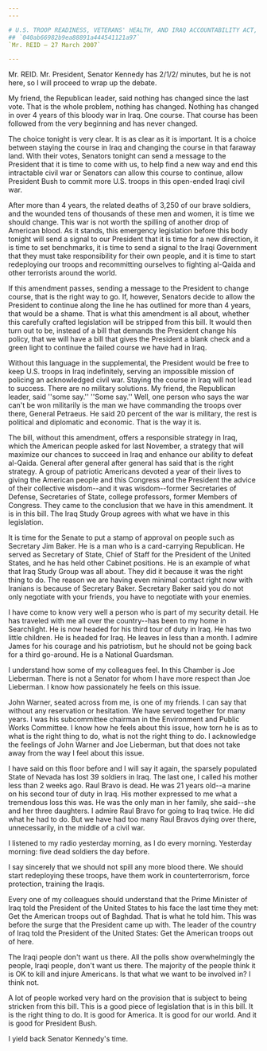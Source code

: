 ```yaml
---
---

# U.S. TROOP READINESS, VETERANS' HEALTH, AND IRAQ ACCOUNTABILITY ACT,
## `040ab66982b9ea88891a444541121a97`
`Mr. REID — 27 March 2007`

---
```



Mr. REID. Mr. President, Senator Kennedy has 2/1/2/ minutes, but he 
is not here, so I will proceed to wrap up the debate.

My friend, the Republican leader, said nothing has changed since the 
last vote. That is the whole problem, nothing has changed. Nothing has 
changed in over 4 years of this bloody war in Iraq. One course. That 
course has been followed from the very beginning and has never changed.

The choice tonight is very clear. It is as clear as it is important. 
It is a choice between staying the course in Iraq and changing the 
course in that faraway land. With their votes, Senators tonight can 
send a message to the President that it is time to come with us, to 
help find a new way and end this intractable civil war or Senators can 
allow this course to continue, allow President Bush to commit more U.S. 
troops in this open-ended Iraqi civil war.

After more than 4 years, the related deaths of 3,250 of our brave 
soldiers, and the wounded tens of thousands of these men and women, it 
is time we should change. This war is not worth the spilling of another 
drop of American blood. As it stands, this emergency legislation before 
this body tonight will send a signal to our President that it is time 
for a new direction, it is time to set benchmarks, it is time to send a 
signal to the Iraqi Government that they must take responsibility for 
their own people, and it is time to start redeploying our troops and 
recommitting ourselves to fighting al-Qaida and other terrorists around 
the world.

If this amendment passes, sending a message to the President to 
change course, that is the right way to go. If, however, Senators 
decide to allow the President to continue along the line he has 
outlined for more than 4 years, that would be a shame. That is what 
this amendment is all about, whether this carefully crafted legislation 
will be stripped from this bill. It would then turn out to be, instead 
of a bill that demands the President change his policy, that we will 
have a bill that gives the President a blank check and a green light to 
continue the failed course we have had in Iraq.

Without this language in the supplemental, the President would be 
free to keep U.S. troops in Iraq indefinitely, serving an impossible 
mission of policing an acknowledged civil war. Staying the course in 
Iraq will not lead to success. There are no military solutions. My 
friend, the Republican leader, said ''some say.'' ''Some say.'' Well, 
one person who says the war can't be won militarily is the man we have 
commanding the troops over there, General Petraeus. He said 20 percent 
of the war is military, the rest is political and diplomatic and 
economic. That is the way it is.

The bill, without this amendment, offers a responsible strategy in 
Iraq, which the American people asked for last November, a strategy 
that will maximize our chances to succeed in Iraq and enhance our 
ability to defeat al-Qaida. General after general after general has 
said that is the right strategy. A group of patriotic Americans devoted 
a year of their lives to giving the American people and this Congress 
and the President the advice of their collective wisdom--and it was 
wisdom--former Secretaries of Defense, Secretaries of State, college 
professors, former Members of Congress. They came to the conclusion 
that we have in this amendment. It is in this bill. The Iraq Study 
Group agrees with what we have in this legislation.


It is time for the Senate to put a stamp of approval on people such 
as Secretary Jim Baker. He is a man who is a card-carrying Republican. 
He served as Secretary of State, Chief of Staff for the President of 
the United States, and he has held other Cabinet positions. He is an 
example of what that Iraq Study Group was all about. They did it 
because it was the right thing to do. The reason we are having even 
minimal contact right now with Iranians is because of Secretary Baker. 
Secretary Baker said you do not only negotiate with your friends, you 
have to negotiate with your enemies.

I have come to know very well a person who is part of my security 
detail. He has traveled with me all over the country--has been to my 
home in Searchlight. He is now headed for his third tour of duty in 
Iraq. He has two little children. He is headed for Iraq. He leaves in 
less than a month. I admire James for his courage and his patriotism, 
but he should not be going back for a third go-around. He is a National 
Guardsman.

I understand how some of my colleagues feel. In this Chamber is Joe 
Lieberman. There is not a Senator for whom I have more respect than Joe 
Lieberman. I know how passionately he feels on this issue.

John Warner, seated across from me, is one of my friends. I can say 
that without any reservation or hesitation. We have served together for 
many years. I was his subcommittee chairman in the Environment and 
Public Works Committee. I know how he feels about this issue, how torn 
he is as to what is the right thing to do, what is not the right thing 
to do. I acknowledge the feelings of John Warner and Joe Lieberman, but 
that does not take away from the way I feel about this issue.

I have said on this floor before and I will say it again, the 
sparsely populated State of Nevada has lost 39 soldiers in Iraq. The 
last one, I called his mother less than 2 weeks ago. Raul Bravo is 
dead. He was 21 years old--a marine on his second tour of duty in Iraq. 
His mother expressed to me what a tremendous loss this was. He was the 
only man in her family, she said--she and her three daughters. I admire 
Raul Bravo for going to Iraq twice. He did what he had to do. But we 
have had too many Raul Bravos dying over there, unnecessarily, in the 
middle of a civil war.

I listened to my radio yesterday morning, as I do every morning. 
Yesterday morning: five dead soldiers the day before.

I say sincerely that we should not spill any more blood there. We 
should start redeploying these troops, have them work in 
counterterrorism, force protection, training the Iraqis.

Every one of my colleagues should understand that the Prime Minister 
of Iraq told the President of the United States to his face the last 
time they met: Get the American troops out of Baghdad. That is what he 
told him. This was before the surge that the President came up with. 
The leader of the country of Iraq told the President of the United 
States: Get the American troops out of here.

The Iraqi people don't want us there. All the polls show 
overwhelmingly the people, Iraqi people, don't want us there. The 
majority of the people think it is OK to kill and injure Americans. Is 
that what we want to be involved in? I think not.

A lot of people worked very hard on the provision that is subject to 
being stricken from this bill. This is a good piece of legislation that 
is in this bill. It is the right thing to do. It is good for America. 
It is good for our world. And it is good for President Bush.

I yield back Senator Kennedy's time.
